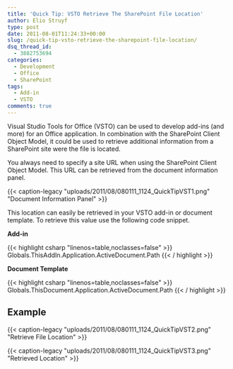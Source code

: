```yaml
---
title: 'Quick Tip: VSTO Retrieve The SharePoint File Location'
author: Elio Struyf
type: post
date: 2011-08-01T11:24:33+00:00
slug: /quick-tip-vsto-retrieve-the-sharepoint-file-location/
dsq_thread_id:
  - 3882753694
categories:
  - Development
  - Office
  - SharePoint
tags:
  - Add-in
  - VSTO
comments: true
---
```


Visual Studio Tools for Office (VSTO) can be used to develop add-ins (and more) for an Office application. In combination with the SharePoint Client Object Model, it could be used to retrieve additional information from a SharePoint site were the file is located.

You always need to specify a site URL when using the SharePoint Client Object Model. This URL can be retrieved from the document information panel.

{{< caption-legacy "uploads/2011/08/080111_1124_QuickTipVST1.png" "Document Information Panel" >}}

This location can easily be retrieved in your VSTO add-in or document template. To retrieve this value use the following code snippet.

**Add-in**

{{< highlight csharp "linenos=table,noclasses=false" >}}
Globals.ThisAddIn.Application.ActiveDocument.Path
{{< / highlight >}}

**Document Template**

{{< highlight csharp "linenos=table,noclasses=false" >}}
Globals.ThisDocument.Application.ActiveDocument.Path
{{< / highlight >}}


## Example

{{< caption-legacy "uploads/2011/08/080111_1124_QuickTipVST2.png" "Retrieve File Location" >}}

{{< caption-legacy "uploads/2011/08/080111_1124_QuickTipVST3.png" "Retrieved Location" >}}